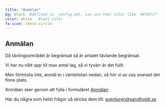 ```yaml
---
title: "Anmälan"
bg: black  #defined in _config.yml, can use html color like '#0fbfcf'
color: white   #text color
fa-icon: check-circle
---
```

  
## Anmälan

Då tävlingsområdet är begränsat så är antalet tävlande begränsat.

Vi har nu nått upp till max antal lag, så vi tyvärr är det fullt.

Men förtrösta inte, anmäl er i väntelistan nedan, så hör vi av oss snarast det finns plats.

Anmälan sker genom att fylla i formuläret
<a href="https://docs.google.com/forms/d/e/1FAIpQLSde16mIdpOq9TFjMnr9n8hYRP67ekq2MM3CTn-ewdVqGHeuzw/viewform?usp=sf_link" target="_new">Anmälan</a><br/>

Har du några som helst frågor så skicka dem till: 
<a href="mailto:aventuren@sandholdt.se">aventuren@sandholdt.se</a>
